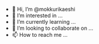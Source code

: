 - 👋 Hi, I’m @mokkurikaeshi
- 👀 I’m interested in ...
- 🌱 I’m currently learning ...
- 💞️ I’m looking to collaborate on ...
- 📫 How to reach me ...

<!---
mokkurikaeshi/mokkurikaeshi is a ✨ special ✨ repository because its `README.md` (this file) appears on your GitHub profile.
You can click the Preview link to take a look at your changes.
--->
